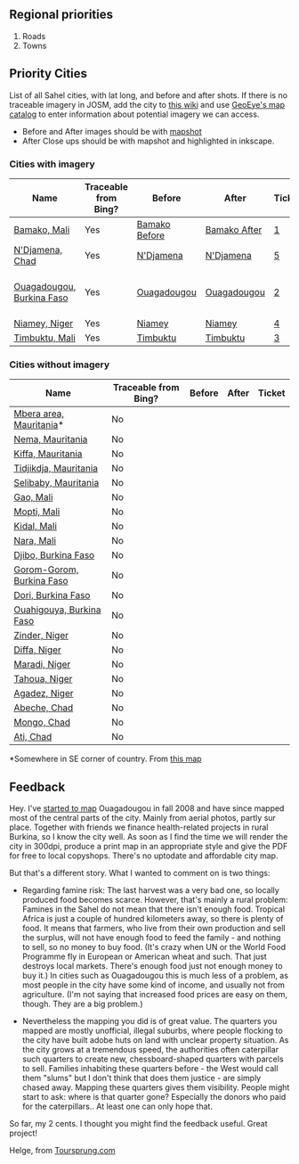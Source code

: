 ## Regional priorities  
1. Roads  
2. Towns  

## Priority Cities  
List of all Sahel cities, with lat long, and before and after shots. If there is no traceable imagery in JOSM, add the city to [this wiki](https://github.com/mapbox/mapping/wiki/Sahel-Imagery-Needs) and use [GeoEye's map catalog](http://geofuse.geoeye.com/maps/Map.aspx#) to enter information about potential imagery we can access. 

 - Before and After images should be with [mapshot](http://mapbox.com/mapshot/#13/12.0854/375.0366)
 - After Close ups should be with mapshot and highlighted in inkscape. 

### Cities with imagery
**Name** | **Traceable from Bing?** | **Before** | **After** | **Ticket** | **Before Close Up** | **After Close Up** |
--- | --- | --- | --- | --- | --- | --- |
[Bamako, Mali] |Yes|[Bamako Before](http://dl.dropbox.com/u/24683141/Bamako%20Zoom%20Out%20Before.png) |[Bamako After](http://dl.dropbox.com/u/24683141/Bamako%20After.png)| [1] | [Bamako Before][BamakoCloseUpBefore] | [Bamako After][BamakoCloseUpAfter]
[N'Djamena, Chad] | Yes | [N'Djamena](http://dl.dropbox.com/u/26623888/n%27damenaBefore.png) | [N'Djamena](http://dl.dropbox.com/u/26623888/N%27dAfter.png) | [5] |[Kousseri Before] |  [Kousseri After] |
[Ouagadougou, Burkina Faso] | Yes | [Ouagadougou](http://dl.dropbox.com/u/56438767/sahel-sprint/Ouagadougou-osm-before-2.png) | [Ouagadougou](http://dl.dropbox.com/u/26623888/ougaAfterLarge.png) | [2] | [Before-1][BurkCloseBeforeOne], [Before-2](https://img.skitch.com/20120329-xgnrqp94n8j7uux1kdh3kf6ryb.jpg) | [After-1], [After-2](http://dl.dropbox.com/u/56438767/sahel-sprint/chad-ouga-osm-specific-after.png)
[Niamey, Niger] |Yes | [Niamey](http://dl.dropbox.com/u/26623888/Niameybefore.png) | [Niamey](http://dl.dropbox.com/u/26623888/NiameyAfter.png) | [4] | [Before][NiameyBefore1]  | [After][NiameyAfter1]
[Timbuktu, Mali] | Yes |[Timbuktu](http://dl.dropbox.com/u/24683141/TImbuktu.png)|[Timbuktu](http://dl.dropbox.com/u/26623888/timbuktuAftr.png) | [3]

[Kousseri Before]:https://img.skitch.com/20120328-dq5ddkappe5tufjjb3gae5t45t.jpg
[Kousseri After]:http://dl.dropbox.com/u/26623888/KousseriAfter.png
[BurkCloseBeforeOne]:https://img.skitch.com/20120328-fymc98f14xkf8bccrjbwncxe8e.jpg
[BurkCloseBeforeTwo]:https://img.skitch.com/20120328-b3har5r2wrig2x26uqb454y8hy.jpg
[BamakoCloseUpBefore]:http://dl.dropbox.com/u/24683141/near%20airport%20before.png
[BamakoCloseUpAfter]:http://dl.dropbox.com/u/24683141/near%20airport%20after.pdf
[NiameyBefore1]:http://img.skitch.com/20120328-91997weycacfr2g5fs47cdn5u.jpg
[NiameyAfter1]: http://dl.dropbox.com/u/26623888/niameycloseafter.png
[After-1]:http://dl.dropbox.com/u/26623888/OuaAfterSmallSouth.png

### Cities without imagery
**Name** | **Traceable from Bing?** | **Before** | **After** | **Ticket** 
--- | --- | --- | --- | ---
[Mbera area, Mauritania]*|No| |
[Nema, Mauritania]|No|
[Kiffa, Mauritania] |No|
[Tidjikdja, Mauritania] |No|
[Selibaby, Mauritania] |No |
[Gao, Mali] |No |
[Mopti, Mali]  |No|
[Kidal, Mali] | No |
[Nara, Mali] |No|
[Djibo, Burkina Faso] | No |
[Gorom-Gorom, Burkina Faso] | No |
[Dori, Burkina Faso] | No |
[Ouahigouya, Burkina Faso] | No |
[Zinder, Niger] | No |
[Diffa, Niger]  |No |
[Maradi, Niger] |No |
[Tahoua, Niger] |No |
[Agadez, Niger] |No |
[Abeche, Chad] | No | | 
[Mongo, Chad] | No | | 
[Ati, Chad] | No | | | 

*Somewhere in SE corner of country. From [this map](http://tiles.mapbox.com/unhcr/map/malibase) 

[1]:https://github.com/mapbox/mapping/issues/1
[2]:https://github.com/mapbox/mapping/issues/2
[3]:https://github.com/mapbox/mapping/issues/3
[4]:https://github.com/mapbox/mapping/issues/4
[5]:https://github.com/mapbox/mapping/issues/5
[Mbera area, Mauritania]:http://www.openstreetmap.org/?lat=15.6306&lon=-5.6554&zoom=12&layers=M
[Nema, Mauritania]:http://www.openstreetmap.org/?lat=16.6162&lon=-7.2535&zoom=12&layers=M        
[Kiffa, Mauritania]:http://www.openstreetmap.org/?lat=16.62104&lon=-11.39983&zoom=15&layers=M        
[Tidjikdja, Mauritania]:http://www.openstreetmap.org/?lat=18.5564&lon=-11.4271&zoom=12&layers=M
[Selibaby, Mauritania]:http://www.openstreetmap.org/?lat=15.159&lon=-12.1829&zoom=12&layers=M 
[Bamako, Mali]:http://www.openstreetmap.org/?lat=12.65093&lon=-7.99983&zoom=15&layers=M       
[Gao, Mali]:http://www.openstreetmap.org/?lat=16.2717&lon=-0.0447&zoom=12&layers=M     
[Mopti, Mali]:http://www.openstreetmap.org/?lat=14.493&lon=-4.1942&zoom=12&layers=M  
[Kidal, Mali]:http://www.openstreetmap.org/?lat=15.6306&lon=-5.6554&zoom=12&layers=M    
[Timbuktu, Mali]: http://www.openstreetmap.org/?lat=16.7735&lon=-3.0074&zoom=12&layers=M   
[Nara, Mali]:http://www.openstreetmap.org/?lat=15.1688&lon=-7.2847&zoom=12&layers=M     
[Djibo, Burkina Faso]:http://www.openstreetmap.org/?lat=14.1022&lon=-1.6306&zoom=12&layers=M        
[Gorom-Gorom, Burkina Faso]:http://www.openstreetmap.org/?lat=14.4439&lon=-0.2361&zoom=12&layers=M 
[Dori, Burkina Faso]:http://www.openstreetmap.org/?lat=14.0354&lon=-0.0345&zoom=12&layers=M        
[Ouahigouya, Burkina Faso]:http://www.openstreetmap.org/?lat=13.5828&lon=-2.4216&zoom=12&layers=M 
[Ouagadougou, Burkina Faso]:http://www.openstreetmap.org/?lat=12.3642&lon=-1.5383&zoom=12&layers=M
[Zinder, Niger]:http://www.openstreetmap.org/?lat=13.807&lon=8.988&zoom=12&layers=M 
[Diffa, Niger]: http://www.openstreetmap.org/?lat=13.3154&lon=12.6113&zoom=12&layers=M
[Maradi, Niger]:http://www.openstreetmap.org/?lat=13.5&lon=7.1017&zoom=12&layers=M
[Tahoua, Niger]:http://www.openstreetmap.org/?lat=14.8888&lon=5.2692&zoom=12&layers=M
[Niamey, Niger]:http://www.openstreetmap.org/?lat=13.5137&lon=2.1098&zoom=12&layers=M
[Agadez, Niger]:http://www.openstreetmap.org/?lat=13.215&lon=18.335&zoom=12&layers=M
[N'Djamena, Chad]:http://www.openstreetmap.org/?lat=12.1067&lon=15.0444&zoom=12&layers=M
[Abeche, Chad]:http://www.openstreetmap.org/?lat=13.8292&lon=20.8324&zoom=12&layers=M
[Mongo, Chad]:http://www.openstreetmap.org/?lat=12.1844&lon=18.693&zoom=12&layers=M
[Ati, Chad]:http://www.openstreetmap.org/?lat=13.215&lon=18.335&zoom=12&layers=M

## Feedback

Hey. I've [started to map](http://www.helge.at/2008/10/der-erste-sein-der-eine-millionenstadt-kartografiert/) Ouagadougou in fall 2008 and have since mapped most of the central parts of the city. Mainly from aerial photos, partly sur place. Together with friends we finance health-related projects in rural Burkina, so I know the city well. As soon as I find the time we will render the city in 300dpi, produce a print map in an appropriate style and give the PDF for free to local copyshops. There's no uptodate and affordable city map. 

But that's a different story. What I wanted to comment on is two things:

 - Regarding famine risk: The last harvest was a very bad one, so locally produced food becomes scarce. However, that's mainly a rural problem: Famines in the Sahel do not mean that there isn't enough food. Tropical Africa is just a couple of hundred kilometers away, so there is plenty of food. It means that farmers, who live from their own production and sell the surplus, will not have enough food to feed the family - and nothing to sell, so no money to buy food. (It's crazy when UN or the World Food Programme fly in European or American wheat and such. That just destroys local markets. There's enough food just not enough money to buy it.) In cities such as Ouagadougou this is much less of a problem, as most people in the city have some kind of income, and usually not from agriculture. (I'm not saying that increased food prices are easy on them, though. They are a big problem.)

 - Nevertheless the mapping you did is of great value. The quarters you mapped are mostly unofficial, illegal suburbs, where people flocking to the city have built adobe huts on land with unclear property situation. As the city grows at a tremendous speed, the authorities often caterpillar such quarters to create new, chessboard-shaped quarters with parcels to sell. Families inhabiting these quarters before - the West would call them "slums" but I don't think that does them justice - are simply chased away. Mapping these quarters gives them visibility. People might start to ask: where is that quarter gone? Especially the donors who paid for the caterpillars.. At least one can only hope that.

So far, my 2 cents. I thought you might find the feedback useful. Great project!

Helge, from [Toursprung.com](http://www.toursprung.com/)